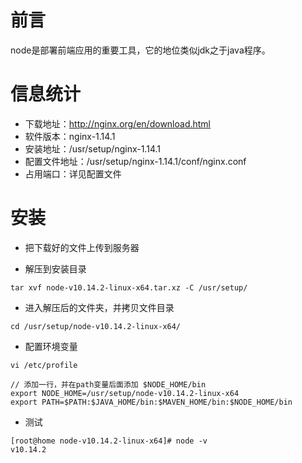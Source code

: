 # 前言

node是部署前端应用的重要工具，它的地位类似jdk之于java程序。

# 信息统计

- 下载地址：http://nginx.org/en/download.html
- 软件版本：nginx-1.14.1
- 安装地址：/usr/setup/nginx-1.14.1
- 配置文件地址：/usr/setup/nginx-1.14.1/conf/nginx.conf
- 占用端口：详见配置文件

# 安装

- 把下载好的文件上传到服务器

- 解压到安装目录

```
tar xvf node-v10.14.2-linux-x64.tar.xz -C /usr/setup/
```

- 进入解压后的文件夹，并拷贝文件目录

```
cd /usr/setup/node-v10.14.2-linux-x64/
```

- 配置环境变量

```
vi /etc/profile

// 添加一行，并在path变量后面添加 $NODE_HOME/bin
export NODE_HOME=/usr/setup/node-v10.14.2-linux-x64
export PATH=$PATH:$JAVA_HOME/bin:$MAVEN_HOME/bin:$NODE_HOME/bin
```

- 测试

```
[root@home node-v10.14.2-linux-x64]# node -v
v10.14.2
```
